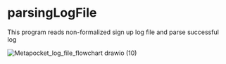 # parsingLogFile
This program reads non-formalized sign up log file and parse successful log 

![Metapocket_log_file_flowchart drawio (10)](https://user-images.githubusercontent.com/131336470/234822293-2d4755d6-030d-42b2-addc-8c846c118afa.png)
